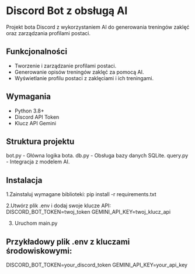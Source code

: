 # Discord Bot z obsługą AI
Projekt bota Discord z wykorzystaniem AI do generowania treningów zaklęć oraz zarządzania profilami postaci.

## Funkcjonalności
- Tworzenie i zarządzanie profilami postaci.
- Generowanie opisów treningów zaklęć za pomocą AI.
- Wyświetlanie profilu postaci z zaklęciami i ich treningami.

## Wymagania
- Python 3.8+
- Discord API Token
- Klucz API Gemini

## Struktura projektu
bot.py - Główna logika bota.
db.py - Obsługa bazy danych SQLite.
query.py - Integracja z modelem AI.

## Instalacja
1.Zainstaluj wymagane biblioteki:
pip install -r requirements.txt

2.Utwórz plik .env i dodaj swoje klucze API:
DISCORD_BOT_TOKEN=twoj_token
GEMINI_API_KEY=twoj_klucz_api

3. Uruchom main.py

## Przykładowy plik .env z kluczami środowiskowymi:
DISCORD_BOT_TOKEN=your_discord_token
GEMINI_API_KEY=your_api_key


